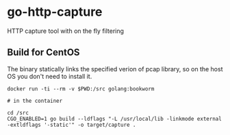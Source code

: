 # go-http-capture

HTTP capture tool with on the fly filtering

## Build for CentOS

The binary statically links the specified verion of pcap library, so on the host OS
you don't need to install it.

```
docker run -ti --rm -v $PWD:/src golang:bookworm

# in the container

cd /src
CGO_ENABLED=1 go build --ldflags "-L /usr/local/lib -linkmode external -extldflags '-static'" -o target/capture .
```
